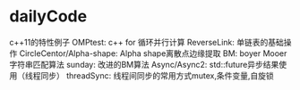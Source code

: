# dailyCode
c++11的特性例子
OMPtest: c++ for 循环并行计算
ReverseLink: 单链表的基础操作
CircleCentor/Alpha-shape: Alpha shape离散点边缘提取
BM: boyer Mooer字符串匹配算法
sunday: 改进的BM算法
Async/Async2: std::future异步结果使用（线程同步）
threadSync: 线程间同步的常用方式mutex,条件变量,自旋锁
